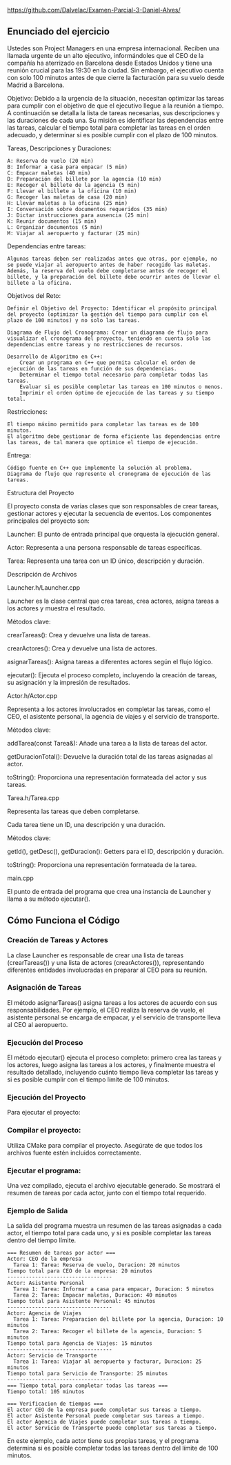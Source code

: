 https://github.com/Dalvelac/Examen-Parcial-3-Daniel-Alves/

## Enunciado del ejercicio

Ustedes son Project Managers en una empresa internacional. Reciben una llamada urgente de un alto ejecutivo, informándoles que el CEO de la compañía ha aterrizado en Barcelona desde Estados Unidos y tiene una reunión crucial para las 19:30 en la ciudad. Sin embargo, el ejecutivo cuenta con solo 100 minutos antes de que cierre la facturación para su vuelo desde Madrid a Barcelona.

Objetivo: Debido a la urgencia de la situación, necesitan optimizar las tareas para cumplir con el objetivo de que el ejecutivo llegue a la reunión a tiempo. A continuación se detalla la lista de tareas necesarias, sus descripciones y las duraciones de cada una. Su misión es identificar las dependencias entre las tareas, calcular el tiempo total para completar las tareas en el orden adecuado, y determinar si es posible cumplir con el plazo de 100 minutos.

Tareas, Descripciones y Duraciones:

    A: Reserva de vuelo (20 min)
    B: Informar a casa para empacar (5 min)
    C: Empacar maletas (40 min)
    D: Preparación del billete por la agencia (10 min)
    E: Recoger el billete de la agencia (5 min)
    F: Llevar el billete a la oficina (10 min)
    G: Recoger las maletas de casa (20 min)
    H: Llevar maletas a la oficina (25 min)
    I: Conversación sobre documentos requeridos (35 min)
    J: Dictar instrucciones para ausencia (25 min)
    K: Reunir documentos (15 min)
    L: Organizar documentos (5 min)
    M: Viajar al aeropuerto y facturar (25 min)

Dependencias entre tareas:

    Algunas tareas deben ser realizadas antes que otras, por ejemplo, no se puede viajar al aeropuerto antes de haber recogido las maletas.
    Además, la reserva del vuelo debe completarse antes de recoger el billete, y la preparación del billete debe ocurrir antes de llevar el billete a la oficina.

Objetivos del Reto:

    Definir el Objetivo del Proyecto: Identificar el propósito principal del proyecto (optimizar la gestión del tiempo para cumplir con el plazo de 100 minutos) y no solo las tareas.

    Diagrama de Flujo del Cronograma: Crear un diagrama de flujo para visualizar el cronograma del proyecto, teniendo en cuenta solo las dependencias entre tareas y no restricciones de recursos.

    Desarrollo de Algoritmo en C++:
        Crear un programa en C++ que permita calcular el orden de ejecución de las tareas en función de sus dependencias.
        Determinar el tiempo total necesario para completar todas las tareas.
        Evaluar si es posible completar las tareas en 100 minutos o menos.
        Imprimir el orden óptimo de ejecución de las tareas y su tiempo total.

Restricciones:

    El tiempo máximo permitido para completar las tareas es de 100 minutos.
    El algoritmo debe gestionar de forma eficiente las dependencias entre las tareas, de tal manera que optimice el tiempo de ejecución.

Entrega:

    Código fuente en C++ que implemente la solución al problema.
    Diagrama de flujo que represente el cronograma de ejecución de las tareas.


Estructura del Proyecto

El proyecto consta de varias clases que son responsables de crear tareas, gestionar actores y ejecutar la secuencia de eventos. Los componentes principales del proyecto son:

Launcher: El punto de entrada principal que orquesta la ejecución general.

Actor: Representa a una persona responsable de tareas específicas.

Tarea: Representa una tarea con un ID único, descripción y duración.

Descripción de Archivos

Launcher.h/Launcher.cpp

Launcher es la clase central que crea tareas, crea actores, asigna tareas a los actores y muestra el resultado.

Métodos clave:

crearTareas(): Crea y devuelve una lista de tareas.

crearActores(): Crea y devuelve una lista de actores.

asignarTareas(): Asigna tareas a diferentes actores según el flujo lógico.

ejecutar(): Ejecuta el proceso completo, incluyendo la creación de tareas, su asignación y la impresión de resultados.

Actor.h/Actor.cpp

Representa a los actores involucrados en completar las tareas, como el CEO, el asistente personal, la agencia de viajes y el servicio de transporte.

Métodos clave:

addTarea(const Tarea&): Añade una tarea a la lista de tareas del actor.

getDuracionTotal(): Devuelve la duración total de las tareas asignadas al actor.

toString(): Proporciona una representación formateada del actor y sus tareas.

Tarea.h/Tarea.cpp

Representa las tareas que deben completarse.

Cada tarea tiene un ID, una descripción y una duración.

Métodos clave:

getId(), getDesc(), getDuracion(): Getters para el ID, descripción y duración.

toString(): Proporciona una representación formateada de la tarea.

main.cpp

El punto de entrada del programa que crea una instancia de Launcher y llama a su método ejecutar().

## Cómo Funciona el Código

### Creación de Tareas y Actores

La clase Launcher es responsable de crear una lista de tareas (crearTareas()) y una lista de actores (crearActores()), representando diferentes entidades involucradas en preparar al CEO para su reunión.

### Asignación de Tareas

El método asignarTareas() asigna tareas a los actores de acuerdo con sus responsabilidades. Por ejemplo, el CEO realiza la reserva de vuelo, el asistente personal se encarga de empacar, y el servicio de transporte lleva al CEO al aeropuerto.

### Ejecución del Proceso

El método ejecutar() ejecuta el proceso completo: primero crea las tareas y los actores, luego asigna las tareas a los actores, y finalmente muestra el resultado detallado, incluyendo cuánto tiempo lleva completar las tareas y si es posible cumplir con el tiempo límite de 100 minutos.

### Ejecución del Proyecto

Para ejecutar el proyecto:

### Compilar el proyecto:

Utiliza CMake para compilar el proyecto. Asegúrate de que todos los archivos fuente estén incluidos correctamente.

### Ejecutar el programa:

Una vez compilado, ejecuta el archivo ejecutable generado. Se mostrará el resumen de tareas por cada actor, junto con el tiempo total requerido.

### Ejemplo de Salida

La salida del programa muestra un resumen de las tareas asignadas a cada actor, el tiempo total para cada uno, y si es posible completar las tareas dentro del tiempo límite.
```  
=== Resumen de tareas por actor ===
Actor: CEO de la empresa
  Tarea 1: Tarea: Reserva de vuelo, Duracion: 20 minutos
Tiempo total para CEO de la empresa: 20 minutos
----------------------------------
Actor: Asistente Personal
  Tarea 1: Tarea: Informar a casa para empacar, Duracion: 5 minutos
  Tarea 2: Tarea: Empacar maletas, Duracion: 40 minutos
Tiempo total para Asistente Personal: 45 minutos
----------------------------------
Actor: Agencia de Viajes
  Tarea 1: Tarea: Preparacion del billete por la agencia, Duracion: 10 minutos
  Tarea 2: Tarea: Recoger el billete de la agencia, Duracion: 5 minutos
Tiempo total para Agencia de Viajes: 15 minutos
----------------------------------
Actor: Servicio de Transporte
  Tarea 1: Tarea: Viajar al aeropuerto y facturar, Duracion: 25 minutos
Tiempo total para Servicio de Transporte: 25 minutos
----------------------------------
=== Tiempo total para completar todas las tareas ===
Tiempo total: 105 minutos

=== Verificacion de tiempos ===
El actor CEO de la empresa puede completar sus tareas a tiempo.
El actor Asistente Personal puede completar sus tareas a tiempo.
El actor Agencia de Viajes puede completar sus tareas a tiempo.
El actor Servicio de Transporte puede completar sus tareas a tiempo.
``` 

En este ejemplo, cada actor tiene sus propias tareas, y el programa determina si es posible completar todas las tareas dentro del límite de 100 minutos.

